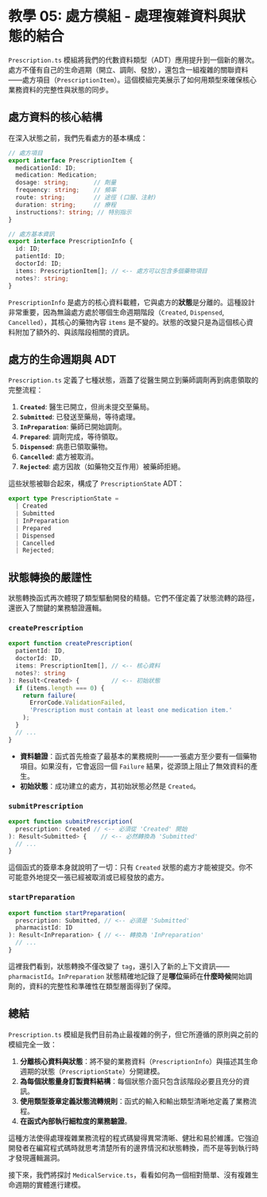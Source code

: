 # 教學 05: 處方模組 - 處理複雜資料與狀態的結合

`Prescription.ts` 模組將我們的代數資料類型（ADT）應用提升到一個新的層次。處方不僅有自己的生命週期（開立、調劑、發放），還包含一組複雜的關聯資料——處方項目（`PrescriptionItem`）。這個模組完美展示了如何用類型來確保核心業務資料的完整性與狀態的同步。

## 處方資料的核心結構

在深入狀態之前，我們先看處方的基本構成：

```typescript
// 處方項目
export interface PrescriptionItem {
  medicationId: ID;
  medication: Medication;
  dosage: string;       // 劑量
  frequency: string;    // 頻率
  route: string;        // 途徑 (口服、注射)
  duration: string;     // 療程
  instructions?: string; // 特別指示
}

// 處方基本資訊
export interface PrescriptionInfo {
  id: ID;
  patientId: ID;
  doctorId: ID;
  items: PrescriptionItem[]; // <-- 處方可以包含多個藥物項目
  notes?: string;
}
```

`PrescriptionInfo` 是處方的核心資料載體，它與處方的**狀態**是分離的。這種設計非常重要，因為無論處方處於哪個生命週期階段（`Created`, `Dispensed`, `Cancelled`），其核心的藥物內容 `items` 是不變的。狀態的改變只是為這個核心資料附加了額外的、與該階段相關的資訊。

## 處方的生命週期與 ADT

`Prescription.ts` 定義了七種狀態，涵蓋了從醫生開立到藥師調劑再到病患領取的完整流程：

1.  **`Created`**: 醫生已開立，但尚未提交至藥局。
2.  **`Submitted`**: 已發送至藥局，等待處理。
3.  **`InPreparation`**: 藥師已開始調劑。
4.  **`Prepared`**: 調劑完成，等待領取。
5.  **`Dispensed`**: 病患已領取藥物。
6.  **`Cancelled`**: 處方被取消。
7.  **`Rejected`**: 處方因故（如藥物交互作用）被藥師拒絕。

這些狀態被聯合起來，構成了 `PrescriptionState` ADT：

```typescript
export type PrescriptionState = 
  | Created
  | Submitted
  | InPreparation
  | Prepared
  | Dispensed
  | Cancelled
  | Rejected;
```

## 狀態轉換的嚴謹性

狀態轉換函式再次體現了類型驅動開發的精髓。它們不僅定義了狀態流轉的路徑，還嵌入了關鍵的業務驗證邏輯。

### `createPrescription`

```typescript
export function createPrescription(
  patientId: ID,
  doctorId: ID,
  items: PrescriptionItem[], // <-- 核心資料
  notes?: string
): Result<Created> {         // <-- 初始狀態
  if (items.length === 0) {
    return failure(
      ErrorCode.ValidationFailed,
      'Prescription must contain at least one medication item.'
    );
  }
  // ...
}
```

-   **資料驗證**：函式首先檢查了最基本的業務規則——一張處方至少要有一個藥物項目。如果沒有，它會返回一個 `Failure` 結果，從源頭上阻止了無效資料的產生。
-   **初始狀態**：成功建立的處方，其初始狀態必然是 `Created`。

### `submitPrescription`

```typescript
export function submitPrescription(
  prescription: Created // <-- 必須從 'Created' 開始
): Result<Submitted> {    // <-- 必然轉換為 'Submitted'
  // ...
}
```

這個函式的簽章本身就說明了一切：只有 `Created` 狀態的處方才能被提交。你不可能意外地提交一張已經被取消或已經發放的處方。

### `startPreparation`

```typescript
export function startPreparation(
  prescription: Submitted, // <-- 必須是 'Submitted'
  pharmacistId: ID
): Result<InPreparation> { // <-- 轉換為 'InPreparation'
  // ...
}
```

這裡我們看到，狀態轉換不僅改變了 `tag`，還引入了新的上下文資訊——`pharmacistId`。`InPreparation` 狀態精確地記錄了是**哪位**藥師在**什麼時候**開始調劑的，資料的完整性和準確性在類型層面得到了保障。

## 總結

`Prescription.ts` 模組是我們目前為止最複雜的例子，但它所遵循的原則與之前的模組完全一致：

1.  **分離核心資料與狀態**：將不變的業務資料（`PrescriptionInfo`）與描述其生命週期的狀態（`PrescriptionState`）分開建模。
2.  **為每個狀態量身訂製資料結構**：每個狀態介面只包含該階段必要且充分的資訊。
3.  **使用類型簽章定義狀態流轉規則**：函式的輸入和輸出類型清晰地定義了業務流程。
4.  **在函式內部執行細粒度的業務驗證**。

這種方法使得處理複雜業務流程的程式碼變得異常清晰、健壯和易於維護。它強迫開發者在編寫程式碼時就思考清楚所有的邊界情況和狀態轉換，而不是等到執行時才發現邏輯漏洞。

接下來，我們將探討 `MedicalService.ts`，看看如何為一個相對簡單、沒有複雜生命週期的實體進行建模。